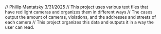 // Phillip Mantatsky 3/31/2025
// This project uses various text files that have red light cameras and organizes them in different ways
// The cases output the amount of cameras, violations, and the addresses and streets of each camera
// This project organizes this data and outputs it in a way the user can read.
